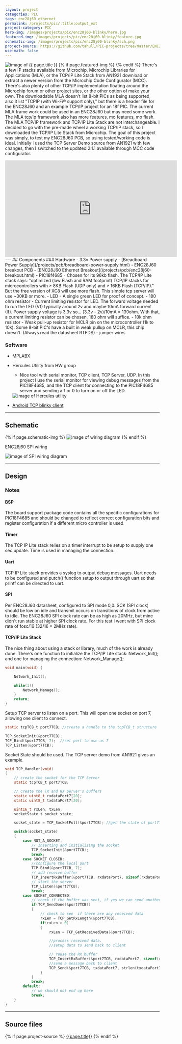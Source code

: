 ```yaml
---
layout: project
categories: PIC
tags: enc28j60 ethernet
permalink: /projects/pic/:title:output_ext
project-category: PIC
hero-img: /images/projects/pic/enc28j60-blinky/hero.jpg
featured-img: /images/projects/pic/enc28j60-blinky/feature.jpg
schematic-img: /images/projects/pic/enc28j60-blinky/sch.png
project-source: https://github.com/tahull/PIC-projects/tree/master/ENC28J60_Blinky.X
use-math: false
---
```


{% if page.featured-img %}
  <img src="{{ page.featured-img }}" alt="image of {{ page.title }}" title = "{{ page.title }}" class="img-fluid mr-3" align="left"/>{% endif %}
There's a few IP stacks available from Microchip, Microchip Libraries for Applications (MLA), or the TCP/IP Lite Stack from AN1921 download or extract a newer version from the Microchip Code Configurator (MCC). There's also plenty of other TCP/IP implementation floating around the Microchip forum or other project sites, or the other option of make your own. The downloadable MLA doesn't list 8-bit PICs as being supported, also it list "TCPIP (with Wi-Fi® support only)," but there is a header file for the ENC28J60 and an example TCP/IP project for an 18f PIC. The current MLA frame work could be used in an ENC28J60 but may need some work. The MLA tcp/ip framework also has more features, mo features, mo flash. The MLA TCP/IP framework and TCP/IP Lite Stack are not interchangeable.
I decided to go with the pre-made wheel a working TCP/IP stack, so I downloaded the TCP/IP Lite Stack from Microchip. The goal of this project was simply, to test my ENC28J60 PCB, so using tested/working code is ideal. Initially I used the TCP Server Demo source from AN1921 with few changes, then I switched to the updated 2.1.1 available through MCC code configurator.

<div class="embed-responsive embed-responsive-16by9 col-md-10 col-lg-7">
  <iframe class="embed-responsive-item" width="560" height="315" src="https://www.youtube.com/embed/hq7uNXMm94Q" frameborder="0" allow="autoplay; encrypted-media" allowfullscreen></iframe>
</div>
---
## Components
### Hardware
- 3.3v Power supply
  - [Breadboard Power Supply](/projects/pcb/breadboard-power-supply.html)
- ENC28J60 breakout PCB
  - [ENC28J60 Ethernet Breakout](/projects/pcb/enc28j60-breakout.html)
- PIC18f4685
  - Chosen for its 96kb flash. The TCP/IP Lite stack says: "optimized (low Flash and RAM footprint) TCP/IP stacks for microcontrollers with ≥ 8KB Flash (UDP only) and ≥ 16KB Flash (TCP/IP)." But the free version of XC8 will use more flash. This simple tcp server will use ~30KB or more.
- LED
  - A single green LED for proof of concept.
- 180 ohm resistor
  - Current limiting resistor for LED. The forward voltage needed to run the LED (Vf) typically around 2v and maybe 10mA forward current (If). Power supply voltage is 3.3v so... (3.3v - 2v)/10mA = 130ohm. With that, a current limiting resistor can be chosen, 180 ohm will suffice.
- 10k ohm resistor
  - Weak pull-up resistor for MCLR pin on the microcontroller (1k to 10k). Some 8-bit PIC's have a built in weak pullup on MCLR, this chip doesn't. (Always read the datasheet RTFDS)
- jumper wires

### Software
- MPLABX
- Hercules Utility from HW group
  - Nice tool with serial monitor, TCP client, TCP Server, UDP. In this project I use the serial monitor for viewing debug messages from the PIC18F4685, and the TCP client for connecting to the PIC18F4685 server and sending a 1 or 0 to turn on or off the LED.

  <img src="/images/projects/pic/enc28j60-blinky/hercules_tabs.jpg" alt="image of Hercules utility" title="Hercules utility" class="img-fluid"/>

- [Android TCP blinky client](/projects/android/tcp-blinky-client.html)

---
## Schematic
{% if page.schematic-img %}
  <img src="{{ page.schematic-img }}" alt="image of wiring diagram" title="wiring diagram" class="img-fluid"/>
{% endif %}

ENC28j60 SPI wiring

<img src="/images/projects/pic/enc28j60-blinky/enc28j60_spi.jpg" alt="image of SPI wiring diagram" title="SPI wiring" class="img-fluid"/>

---
## Design
### Notes
#### BSP
The board support package code contains all the specific configurations for PIC18F4685 and should be changed to reflect correct configuration bits and register configuration if a different micro controller is used.
#### Timer
The TCP IP Lite stack relies on a timer interrupt to be setup to supply one sec update. Time is used in managing the connection.
#### Uart
TCP IP Lite stack provides a syslog to output debug messages. Uart needs to be configured and putch() function setup to output through uart so that printf can be directed to uart.
#### SPI
Per ENC28J60 datasheet, configured to SPI mode 0,0. SCK (SPI clock) should be low on idle and transmit occurs on transitions of clock from active to idle. The ENC28J60 SPI clock rate can be as high as 20MHz, but mine didn't run stable at higher SPI clock rate. For this test I went with SPI clock rate of fosc/16  (32/16 = 2MHz rate).

#### TCP/IP Lite Stack
The nice thing about using a stack or library, much of the work is already done. There's one function to initialize the TCP/IP Lite stack: Network_Init(); and one for managing the connection: Network_Manage();

```c
void main(void) {  

    Network_Init();

    while(1){     
        Network_Manage();
    }
    return;
}
```

Setup TCP server to listen on a port. This will open one socket on port 7, allowing one client to connect.

```c
static tcpTCB_t port7TCB; //create a handle to the tcpTCB_t structure

TCP_SocketInit(&port7TCB);
TCP_Bind(&port7TCB, 7);  //set port to use as 7
TCP_Listen(&port7TCB);
```
Socket State should be used. The TCP server demo from AN1921 gives an example.
```c
void TCP_Handler(void)
{
    // create the socket for the TCP Server
    static tcpTCB_t port7TCB;

    // create the TX and RX Server's buffers
    static uint8_t rxdataPort7[20];
    static uint8_t txdataPort7[20];

    uint16_t rxLen, txLen;
    socketState_t socket_state;

    socket_state = TCP_SocketPoll(&port7TCB); //get the state of port7TCB socket

    switch(socket_state)
    {
        case NOT_A_SOCKET:
            // Inserting and initializing the socket
            TCP_SocketInit(&port7TCB);
            break;
        case SOCKET_CLOSED:
            //configure the local port
            TCP_Bind(&port7TCB, 7);
            // add receive buffer
            TCP_InsertRxBuffer(&port7TCB, rxdataPort7, sizeof(rxdataPort7));
            // start the server
            TCP_Listen(&port7TCB);
            break;
        case SOCKET_CONNECTED:
            // check if the buffer was sent, if yes we can send another buffer
            if(TCP_SendDone(&port7TCB))
            {
                // check to see  if there are any received data
                rxLen = TCP_GetRxLength(&port7TCB);
                if(rxLen > 0)
                {
                    rxLen = TCP_GetReceivedData(&port7TCB);

                    //process received data.
                    //setup data to send back to client

                    // reuse the RX buffer
                    TCP_InsertRxBuffer(&port7TCB, rxdataPort7, sizeof(rxdataPort7));
                    //send a message back to client
                    TCP_Send(&port7TCB, txdataPort7, strlen(txdataPort7));
                }
            }
            break;
        default:
            // we should not end up here
            break;
    }
}
```

---
## Source files
{% if page.project-source %}
  <a href="{{ page.project-source }}">{{page.title}}</a>
{% endif %}
